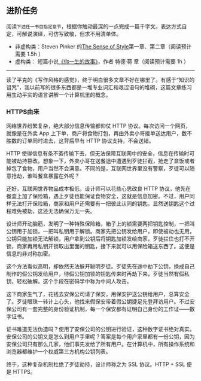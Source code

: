 ## 进阶任务

阅读`下述任一书目指定章节`，根据你触动最深的一点完成一篇千字文。表达方式自定，可解说演绎，可仿写致敬，但求不用清单体。

- 非虚构类：Steven Pinker 的[The Sense of Style](https://book.douban.com/subject/25846315/)第一章、第二章（阅读预计需要 1.5h ）
- 虚构类： 短篇小说[《你一生的故事》](http://www.yooread.com/4/5012/259397.html)，作者 特德·蒋 章（阅读预计需要 1h ）

***

读了平克的《写作风格的感觉》，终于明白很多文章不好在哪里了。有感于“知识的诅咒”，我以前写的很多东西都是一堆专业词汇和艰涩语句的堆砌，这篇文章练习用生动平实的语言讲解一个计算机里的概念。

### HTTPS由来

网络世界纷繁复杂，绝大部分信息传输都仰仗 HTTP 协议。每次访问一个网页，就像是在外卖 App 上下单，商户将食物打包，再由外卖小哥接单送达用户，数不胜数的订单同时进去，这背后早有 HTTP 协议支持，不会送错。

HTTP 使得信息有条不紊传输下去，但无法保障互联网中的安全，信息在传输时可能被劫持篡改。想象一下，外卖小哥在送餐途中遭遇到歹徒拦截，抢走了盒饭或者掉包了食物，用户当然不会满意。不同的是，互联网世界里没有警察，歹徒可以随意抢劫，谁叫餐盒暴露在外呢？

还好，互联网世界物品成本极低，设计师可以花些心思改良 HTTP 协议，他先在餐盒上加了保险箱，遇上歹徒也能保证食物安全，这就是信息加密。不过，用户同样无法打开保险箱，商家和用户还需要有一把彼此认同的钥匙。显然送钥匙这个过程难免被劫，这还无法确保万无一失。

设计师开动脑筋，发明了一种特殊保险箱，箱子上的锁需要两把钥匙控制，一把叫公钥用于加锁，一把叫私钥用于解锁。商家先把公钥发给用户，即使被劫也无用，公钥只能加锁无法解锁，用户拿到公钥后将钥匙加锁发给商家，歹徒拦住也打不开锁，商家再用私钥开锁取出里面的钥匙，接下来就可以用保险箱送东西了。这便是信息的非对称加密。

这个方法看似高明，却依然无法躲开聪明歹徒。歹徒先在途中劫下公钥，换成自己制作的假公钥发给用户，待假公钥加锁的钥匙传来时再劫下来，歹徒当然有假私钥，轻松破解。这个手段在密码学中称为中间人攻击。

这下商家生气了，花钱去安保公司请了保安，用保安护送公钥给用户，总算安全了。歹徒眼珠一转计上心头，他找来假保安带着假公钥捷足先登拜访用户。不过安保公司有一套完整的身份验证机制，每一个保安都有证明自己身份的工作证——数字证书。

证书难道无法伪造吗？使用了安保公司的公钥进行验证，这种数字证书绝对真实。安保公司的公钥又是怎么到用户手里呢？答案是每个用户家里都有一份公钥，因为安保公司只有那么几家，他们事先发给了所有用户。在计算机中，所有操作系统和浏览器都维护一个权威第三方机构公钥列表。

终于，这种复杂机制杜绝了歹徒劫持，设计师称之为 SSL 协议。HTTP + SSL 便是 HTTPS。